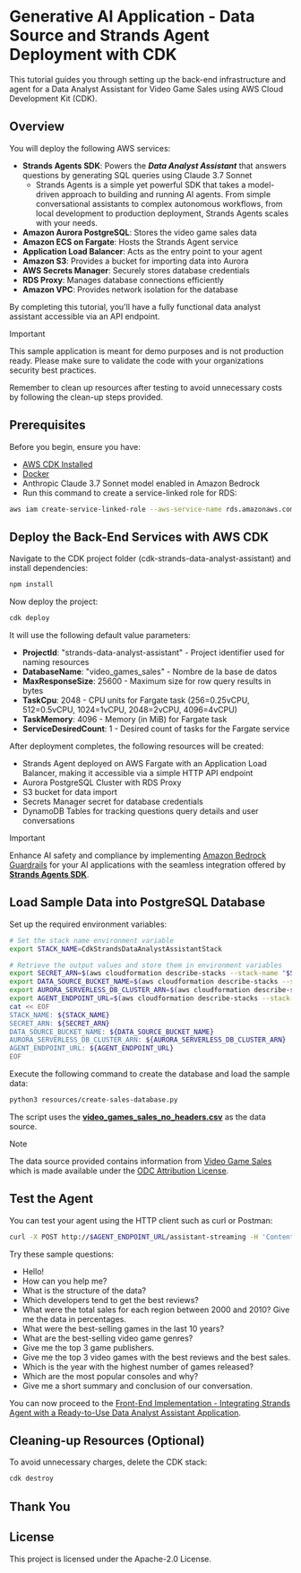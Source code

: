 # Generative AI Application - Data Source and Strands Agent Deployment with CDK

This tutorial guides you through setting up the back-end infrastructure and agent for a Data Analyst Assistant for Video Game Sales using AWS Cloud Development Kit (CDK).

## Overview

You will deploy the following AWS services:

- **Strands Agents SDK**: Powers the ***Data Analyst Assistant*** that answers questions by generating SQL queries using Claude 3.7 Sonnet
    - Strands Agents is a simple yet powerful SDK that takes a model-driven approach to building and running AI agents. From simple conversational assistants to complex autonomous workflows, from local development to production deployment, Strands Agents scales with your needs.
- **Amazon Aurora PostgreSQL**: Stores the video game sales data
- **Amazon ECS on Fargate**: Hosts the Strands Agent service
- **Application Load Balancer**: Acts as the entry point to your agent
- **Amazon S3**: Provides a bucket for importing data into Aurora
- **AWS Secrets Manager**: Securely stores database credentials
- **RDS Proxy**: Manages database connections efficiently
- **Amazon VPC**: Provides network isolation for the database

By completing this tutorial, you'll have a fully functional data analyst assistant accessible via an API endpoint.

> [!IMPORTANT]
> This sample application is meant for demo purposes and is not production ready. Please make sure to validate the code with your organizations security best practices.
>
> Remember to clean up resources after testing to avoid unnecessary costs by following the clean-up steps provided.

## Prerequisites

Before you begin, ensure you have:

* [AWS CDK Installed](https://docs.aws.amazon.com/cdk/v2/guide/getting-started.html)
* [Docker](https://www.docker.com)
* Anthropic Claude 3.7 Sonnet model enabled in Amazon Bedrock
* Run this command to create a service-linked role for RDS:

```bash
aws iam create-service-linked-role --aws-service-name rds.amazonaws.com
```

## Deploy the Back-End Services with AWS CDK

Navigate to the CDK project folder (cdk-strands-data-analyst-assistant) and install dependencies:

``` bash
npm install
```

Now deploy the project:

``` bash
cdk deploy
```

It will use the following default value parameters:

- **ProjectId**: "strands-data-analyst-assistant" - Project identifier used for naming resources
- **DatabaseName**: "video_games_sales" - Nombre de la base de datos
- **MaxResponseSize**: 25600 - Maximum size for row query results in bytes
- **TaskCpu**: 2048 - CPU units for Fargate task (256=0.25vCPU, 512=0.5vCPU, 1024=1vCPU, 2048=2vCPU, 4096=4vCPU)
- **TaskMemory**: 4096 - Memory (in MiB) for Fargate task
- **ServiceDesiredCount**: 1 - Desired count of tasks for the Fargate service

After deployment completes, the following resources will be created:

- Strands Agent deployed on AWS Fargate with an Application Load Balancer, making it accessible via a simple HTTP API endpoint
- Aurora PostgreSQL Cluster with RDS Proxy
- S3 bucket for data import
- Secrets Manager secret for database credentials
- DynamoDB Tables for tracking questions query details and user conversations

> [!IMPORTANT] 
> Enhance AI safety and compliance by implementing [Amazon Bedrock Guardrails](https://aws.amazon.com/bedrock/guardrails/) for your AI applications with the seamless integration offered by **[Strands Agents SDK](https://strandsagents.com/latest/user-guide/safety-security/guardrails/)**.

## Load Sample Data into PostgreSQL Database

Set up the required environment variables:

``` bash
# Set the stack name environment variable
export STACK_NAME=CdkStrandsDataAnalystAssistantStack

# Retrieve the output values and store them in environment variables
export SECRET_ARN=$(aws cloudformation describe-stacks --stack-name "$STACK_NAME" --query "Stacks[0].Outputs[?OutputKey=='SecretARN'].OutputValue" --output text)
export DATA_SOURCE_BUCKET_NAME=$(aws cloudformation describe-stacks --stack-name "$STACK_NAME" --query "Stacks[0].Outputs[?OutputKey=='DataSourceBucketName'].OutputValue" --output text)
export AURORA_SERVERLESS_DB_CLUSTER_ARN=$(aws cloudformation describe-stacks --stack-name "$STACK_NAME" --query "Stacks[0].Outputs[?OutputKey=='AuroraServerlessDBClusterARN'].OutputValue" --output text)
export AGENT_ENDPOINT_URL=$(aws cloudformation describe-stacks --stack-name "$STACK_NAME" --query "Stacks[0].Outputs[?OutputKey=='AgentEndpointURL'].OutputValue" --output text)
cat << EOF
STACK_NAME: ${STACK_NAME}
SECRET_ARN: ${SECRET_ARN}
DATA_SOURCE_BUCKET_NAME: ${DATA_SOURCE_BUCKET_NAME}
AURORA_SERVERLESS_DB_CLUSTER_ARN: ${AURORA_SERVERLESS_DB_CLUSTER_ARN}
AGENT_ENDPOINT_URL: ${AGENT_ENDPOINT_URL}
EOF

```

Execute the following command to create the database and load the sample data:

``` bash
python3 resources/create-sales-database.py
```

The script uses the **[video_games_sales_no_headers.csv](./resources/database/video_games_sales_no_headers.csv)** as the data source.

> [!NOTE]
> The data source provided contains information from [Video Game Sales](https://www.kaggle.com/datasets/asaniczka/video-game-sales-2024) which is made available under the [ODC Attribution License](https://opendatacommons.org/licenses/odbl/1-0/).

## Test the Agent

You can test your agent using the HTTP client such as curl or Postman:

```bash
curl -X POST http://$AGENT_ENDPOINT_URL/assistant-streaming -H 'Content-Type: application/json' -d '{ "prompt": "Hello!" }'
```

Try these sample questions:

- Hello!
- How can you help me?
- What is the structure of the data?
- Which developers tend to get the best reviews?
- What were the total sales for each region between 2000 and 2010? Give me the data in percentages.
- What were the best-selling games in the last 10 years?
- What are the best-selling video game genres?
- Give me the top 3 game publishers.
- Give me the top 3 video games with the best reviews and the best sales.
- Which is the year with the highest number of games released?
- Which are the most popular consoles and why?
- Give me a short summary and conclusion of our conversation.

You can now proceed to the [Front-End Implementation - Integrating Strands Agent with a Ready-to-Use Data Analyst Assistant Application](../amplify-video-games-sales-assistant-strands/).

## Cleaning-up Resources (Optional)

To avoid unnecessary charges, delete the CDK stack:

``` bash
cdk destroy
```

## Thank You

## License

This project is licensed under the Apache-2.0 License.